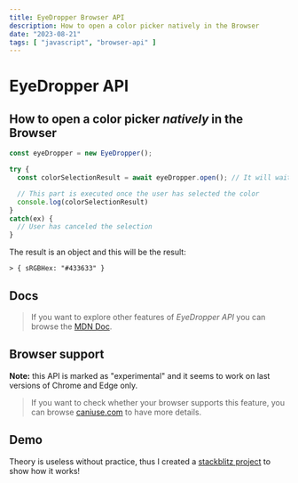 ```yaml
---
title: EyeDropper Browser API
description: How to open a color picker natively in the Browser 
date: "2023-08-21"
tags: [ "javascript", "browser-api" ]
---
```


# EyeDropper API

## How to open a color picker _natively_ in the Browser

```javascript
const eyeDropper = new EyeDropper();

try {
  const colorSelectionResult = await eyeDropper.open(); // It will wait until the user selects a color

  // This part is executed once the user has selected the color
  console.log(colorSelectionResult)
}
catch(ex) {
  // User has canceled the selection
}
```

The result is an object and this will be the result:

```
> { sRGBHex: "#433633" }
```

## Docs

> If you want to explore other features of _EyeDropper API_ you can browse
> the [MDN Doc](https://developer.mozilla.org/en-US/docs/Web/API/EyeDropper_API).

## Browser support

**Note:** this API is marked as "experimental" and it seems to work on last versions of Chrome
and Edge only.

> If you want to check whether your browser supports this feature, you can
> browse [caniuse.com](https://caniuse.com/mdn-api_eyedropper) to have more details.

## Demo

Theory is useless without practice, thus I created
a [stackblitz project](https://stackblitz.com/edit/js-fzhgfp?file=index.js) to show how it works!
